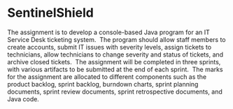 # SentinelShield

The assignment is to develop a console-based Java program for an IT Service Desk ticketing system. ​ The program should allow staff members to create accounts, submit IT issues with severity levels, assign tickets to technicians, allow technicians to change severity and status of tickets, and archive closed tickets. ​ The assignment will be completed in three sprints, with various artifacts to be submitted at the end of each sprint. ​ The marks for the assignment are allocated to different components such as the product backlog, sprint backlog, burndown charts, sprint planning documents, sprint review documents, sprint retrospective documents, and Java code.
